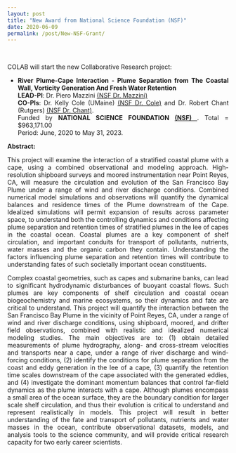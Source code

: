 ```yaml
---
layout: post
title: "New Award from National Science Foundation (NSF)"
date: 2020-06-09
permalink: /post/New-NSF-Grant/
---
```


<br>

<div style="text-align:justify" markdown="1">

<p> COLAB will start the new Collaborative Research project:</p>

- **River Plume-Cape Interaction - Plume Separation from The Coastal Wall, Vorticity Generation And Fresh Water Retention** <br>
**LEAD-PI**: Dr. Piero Mazzini <a href='https://www.nsf.gov/awardsearch/showAward?AWD_ID=1948921&HistoricalAwards=false'>(NSF Dr. Mazzini)</a> <br>
**CO-PIs**: Dr. Kelly Cole (UMaine) <a href='https://www.nsf.gov/awardsearch/showAward?AWD_ID=1948675&HistoricalAwards=false'>(NSF Dr. Cole)</a> and Dr. Robert Chant (Rutgers) <a href='https://www.nsf.gov/awardsearch/showAward?AWD_ID=1948777&HistoricalAwards=false'>(NSF Dr. Chant)</a>. <br>
Funded by **NATIONAL SCIENCE FOUNDATION <a href='https://www.nsf.gov/index.jsp'> (NSF) </a>**. Total = $963,171.00 <br>
Period: June, 2020 to May 31, 2023. <br>

**Abstract:**

<p>This project will examine the interaction of a stratified coastal plume with a cape, using a combined observational and modeling approach. High-resolution shipboard surveys and moored instrumentation near Point Reyes, CA, will measure the circulation and evolution of the San Francisco Bay Plume under a range of wind and river discharge conditions. Combined numerical model simulations and observations will quantify the dynamical balances and residence times of the Plume downstream of the Cape. Idealized simulations will permit expansion of results across parameter space, to understand both the controlling dynamics and conditions affecting plume separation and retention times of stratified plumes in the lee of capes in the coastal ocean. Coastal plumes are a key component of shelf circulation, and important conduits for transport of pollutants, nutrients, water masses and the organic carbon they contain. Understanding the factors influencing plume separation and retention times will contribute to understanding fates of such societally important ocean constituents.</p>

<p>Complex coastal geometries, such as capes and submarine banks, can lead to significant hydrodynamic disturbances of buoyant coastal flows. Such plumes are key components of shelf circulation and coastal ocean biogeochemistry and marine ecosystems, so their dynamics and fate are critical to understand. This project will quantify the interaction between the San Francisco Bay Plume in the vicinity of Point Reyes, CA, under a range of wind and river discharge conditions, using shipboard, moored, and drifter field observations, combined with realistic and idealized numerical modeling studies. The main objectives are to: (1) obtain detailed measurements of plume hydrography, along- and cross-stream velocities and transports near a cape, under a range of river discharge and wind-forcing conditions, (2) identify the conditions for plume separation from the coast and eddy generation in the lee of a cape, (3) quantify the retention time scales downstream of the cape associated with the generated eddies, and (4) investigate the dominant momentum balances that control far-field dynamics as the plume interacts with a cape. Although plumes encompass a small area of the ocean surface, they are the boundary condition for larger scale shelf circulation, and thus their evolution is critical to understand and represent realistically in models. This project will result in better understanding of the fate and transport of pollutants, nutrients and water masses in the ocean, contribute observational datasets, models, and analysis tools to the science community, and will provide critical research capacity for two early career scientists.</p>

</div>
